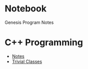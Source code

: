 # Notebook
Genesis Program Notes

# C++ Programming
* [Notes](C++/cppNotes.md)
* [Trivial Classes](C++/isTrivial.cpp)